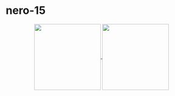 # nero-15

<p align="center">
  <a href="https://github-readme-stats.vercel.app/api?username=nero-15&theme=gotham">
    <img height="175" align="center" src="https://github-readme-stats.vercel.app/api?username=nero-15&show_icons=true&theme=gotham" />
  </a>
  <a href="https://github-readme-stats.vercel.app/api/top-langs/?username=nero-15&theme=gotham&layout=compact">
    <img height="175" align="center" src="https://github-readme-stats.vercel.app/api/top-langs/?username=nero-15&theme=gotham&layout=compact" />
  </a>
</p>
